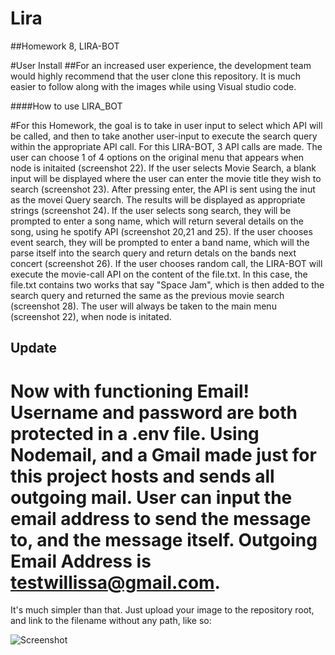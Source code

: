 # Lira
##Homework 8, LIRA-BOT




#User Install
##For an increased user experience, the development team would highly recommend that the user clone this repository. It is much easier to follow along with the images while using Visual studio code.


####How to use LIRA_BOT

#For this Homework, the goal is to take in user input to select which API will be called, and then to take another user-input to execute the search query within the appropriate API call. For this LIRA-BOT, 3 API calls are made. The user can choose 1 of 4 options on the original menu that appears when node is initaited (screenshot 22). If the user selects Movie Search, a blank input will be displayed where the user can enter the movie title they wish to search (screenshot 23). After pressing enter, the API is sent using the inut as the movei Query search. The results will be displayed as appropriate strings (screenshot 24). If the user selects song search, they will be prompted to enter a song name, which will return several details on the song, using he spotify API (screenshot 20,21 and 25). If the user chooses event search, they will be prompted to enter a band name, which will the parse itself into the search query and return detals on the bands next concert (screenshot 26). If the user chooses random call, the LIRA-BOT will execute the movie-call API on the content of the file.txt. In this case, the file.txt contains two works that say "Space Jam", which is then added to the search query and returned the same as the previous movie search (screenshot 28). The user will always be taken to the main menu (screenshot 22), when node is initated.


## Update 
# Now with functioning Email! Username and password are both protected in a .env file. Using Nodemail, and a Gmail made just for this project hosts and sends all outgoing mail. User can input the email address to send the message to, and the message itself. Outgoing Email Address is testwillissa@gmail.com.




It's much simpler than that.
Just upload your image to the repository root, and link to the filename without any path, like so:

![Screenshot](images/screenshot(20).png)







